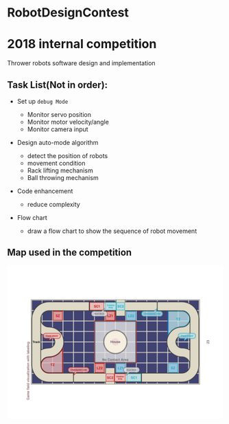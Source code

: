 # RobotDesignContest
2018 internal competition
=======================
Thrower robots software design and implementation


Task List(Not in order):
--------------------------
* Set up `debug Mode`
  * Monitor servo position
  * Monitor motor velocity/angle
  * Monitor camera input

* Design auto-mode algorithm
  * detect the position of robots
  * movement condition
  * Rack lifting mechanism
  * Ball throwing mechanism

* Code enhancement
  * reduce complexity
  
* Flow chart
  * draw a flow chart to show the sequence of robot movement


Map used in the competition
---------------------------
![image](https://github.com/ycfelix/RobotDesignContest/blob/master/rules10th-24.jpg)
